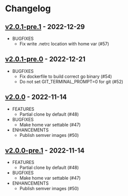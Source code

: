 # Changelog

## [v2.0.1-pre.1](https://github.com/woodpecker-ci/plugin-git/releases/tag/v2.0.1-pre.1) - 2022-12-29

- BUGFIXES
  - Fix write .netrc location with home var (#57)

## [v2.0.1-pre.0](https://github.com/woodpecker-ci/plugin-git/releases/tag/v2.0.1-pre.0) - 2022-12-21

- BUGFIXES
  - Fix dockerfile to build correct go binary (#54)
  - Do not set GIT_TERMINAL_PROMPT=0 for git (#52)

## [v2.0.0](https://github.com/woodpecker-ci/plugin-git/releases/tag/v2.0.0) - 2022-11-14

- FEATURES
  - Partial clone by default (#48)
- BUGFIXES
  - Make home var settable (#47)
- ENHANCEMENTS
  - Publish semver images (#50)

## [v2.0.0-pre.1](https://github.com/woodpecker-ci/plugin-git/releases/tag/v2.0.0-pre.1) - 2022-11-14

- FEATURES
  - Partial clone by default (#48)
- BUGFIXES
  - Make home var settable (#47)
- ENHANCEMENTS
  - Publish semver images (#50)
